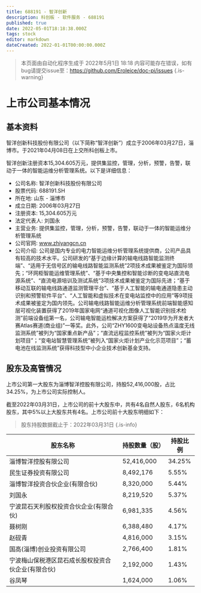 ```yaml
---
title: 688191 - 智洋创新
description: 科创板 - 软件服务 - 688191
published: true
date: 2022-05-01T18:18:38.000Z
tags: stock
editor: markdown
dateCreated: 2022-01-01T00:00:00.000Z
---
```


> 本页面由自动化程序生成于 2022年5月1日 18:18
> 内容可能存在错误，如有bug请提交issue至：https://github.com/Eroleice/doc-pi/issues
{.is-warning}

# 上市公司基本情况

## 基本资料

智洋创新科技股份有限公司（以下简称“智洋创新”）成立于2006年03月27日，淄博市。于2021年04月08日在上交所科创板上市。

智洋创新注册资本15,304.605万元，提供集监控，管理，分析，预警，告警，联动于一体的智能运维分析管理系统。以下是详细信息：

- 公司名称: 智洋创新科技股份有限公司
- 股票代码: 688191.SH
- 所在地: 山东 - 淄博市
- 成立日期: 2006年03月27日
- 注册资本: 15,304.605万元
- 法定代表人: 刘国永
- 主营业务: 提供集监控，管理，分析，预警，告警，联动于一体的智能运维分析管理系统
- 公司官网: www.zhiyangcn.cn
- 公司介绍: 公司是国内专业的电力智能运维分析管理系统提供商，公司产品具有较高的技术水平。公司研发的“基于边缘计算的输电线路智能监测终端”、“适用于无信号区的输电线路智能监测系统”2项技术成果被鉴定为国际领先；“环网柜智能运维管理系统”、“基于中央集控和智能诊断的变电站直流电源系统”、“直流电源培训及测试系统”3项技术成果被鉴定为国际先进；“基于移动互联的输电线路通道监测管理平台”、“基于人工智能的输电通道隐患主动识别和预警软件平台”、“人工智能和虚拟技术在变电站监控中的应用”等9项技术成果被鉴定为国内领先。公司输电线路智能运维分析管理系统前端智能感知层可视化装置获得了2019年国家电网“通道可视化图像人工智能识别技术检测”前端设备组第一名，公司输电智能运检解决方案获得了“2019华为开发者大赛Atlas赛道(商业组)”一等奖。此外，公司“ZHY1600变电站设备热点温度无线监测系统”被列为“国家重点新产品”；“直流远程监控系统”被列为“国家火炬计划项目”；“变电站智慧管理系统”被列入“国家火炬计划产业化示范项目”；“蓄电池在线监测系统”获得科技型中小企业技术创新基金支持。


## 股东及高管情况

上市公司第一大股东为淄博智洋控股有限公司，持股52,416,000股，占比34.25%，为上市公司实际控制人。

截至2022年03月31日，上市公司的前十大股东中，共有4名自然人股东，6名机构股东，其中5%以上大股东共有4名。上市公司前十大股东明细如下：

> 股东持股数据截止于：2022年03月31日
{.is-info}

| 股东名称 | 持股数量（股） | 持股比例 |
| --- | --- | --- |
| 淄博智洋控股有限公司 | 52,416,000 | 34.25% |
| 民生证券投资有限公司 | 8,492,176 | 5.55% |
| 淄博智洋投资合伙企业(有限合伙) | 8,320,000 | 5.44% |
| 刘国永 | 8,219,520 | 5.37% |
| 宁波昆石天利股权投资合伙企业(有限合伙) | 6,981,335 | 4.56% |
| 聂树刚 | 6,388,480 | 4.17% |
| 赵砚青 | 4,816,000 | 3.15% |
| 国高(淄博)创业投资有限公司 | 2,766,400 | 1.81% |
| 宁波梅山保税港区昆石成长股权投资合伙企业(有限合伙) | 2,192,000 | 1.43% |
| 谷凤琴 | 1,624,000 | 1.06% |




